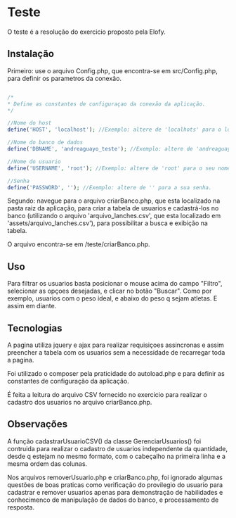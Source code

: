 # Teste
O teste é a resolução do exercicio proposto pela Elofy. 

## Instalação
Primeiro: use o arquivo Config.php, que encontra-se em src/Config.php, para definir os parametros da conexão.

```php

/*
* Define as constantes de configuraçao da conexão da aplicação.
*/

//Nome do host
define('HOST', 'localhost'); //Exemplo: altere de 'localhots' para o local do seu banco de dados.

//Nome do banco de dados
define('DBNAME', 'andreaguayo_teste'); //Exemplo: altere de 'andreaguayo_teste' para o nome do seu banco de dados.

//Nome do usuario
define('USERNAME', 'root'); //Exemplo: altere de 'root' para o seu nome de usuario.

//Senha 
define('PASSWORD', ''); //Exemplo: altere de '' para a sua senha.
```
Segundo: navegue para o arquivo criarBanco.php, que esta localizado na pasta raiz da aplicação, para criar a tabela de usuarios e cadastrá-los no banco (utilizando o arquivo 'arquivo_lanches.csv', que esta localizado em 'assets/arquivo_lanches.csv'), para possibilitar a busca e exibição na tabela.

O arquivo encontra-se em /teste/criarBanco.php.

## Uso
Para filtrar os usuarios basta posicionar o mouse acima do campo "Filtro", selecionar as opçoes desejadas, e clicar no botão "Buscar".
Como por exemplo, usuarios com o peso ideal, e abaixo do peso q sejam atletas. E assim em diante.

## Tecnologias
A pagina utiliza jquery e ajax para realizar requisiçoes assincronas e assim preencher a tabela com os usuarios sem a necessidade de recarregar toda a pagina.

Foi utilizado o composer pela praticidade do autoload.php e para definir as constantes de configuração da aplicação.

É feita a leitura do arquivo CSV fornecido no exercicio para realizar o cadastro dos usuarios no arquivo criarBanco.php.

## Observações
A função cadastrarUsuarioCSV() da classe GerenciarUsuarios() foi contruida para realizar o cadastro de usuarios independente da quantidade, desde q estejam no mesmo formato, com o cabeçalho na primeira linha e a mesma ordem das colunas.

Nos arquivos removerUsuario.php e criarBanco.php, foi ignorado algumas questões de boas praticas como verificação do provilegio do usuario para cadastrar e remover usuarios apenas para demonstração de habilidades e conhecimenco de manipulação de dados do banco, e processamento de resposta.
